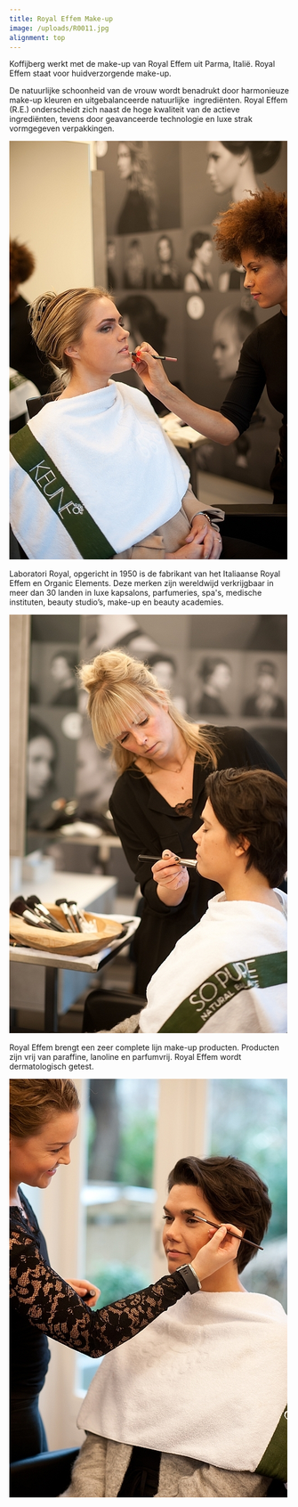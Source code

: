 ```yaml
---
title: Royal Effem Make-up
image: /uploads/R0011.jpg
alignment: top
---
```


Koffijberg werkt met de make-up van Royal Effem uit Parma, Itali&euml;. Royal Effem staat voor huidverzorgende make-up. 

De natuurlijke schoonheid van de vrouw wordt benadrukt door harmonieuze make-up kleuren en uitgebalanceerde natuurlijke &nbsp;ingredi&euml;nten. Royal Effem (R.E.) onderscheidt zich naast de hoge kwaliteit van de actieve ingredi&euml;nten, tevens door geavanceerde technologie en luxe strak vormgegeven verpakkingen.

![](/uploads/versions/bethlehem-kapper-amsterdam-mini---x----500-752x---.jpg)

Laboratori Royal, opgericht in 1950 is de fabrikant van het Italiaanse Royal Effem en Organic Elements. Deze merken zijn wereldwijd verkrijgbaar in meer dan 30 landen in luxe kapsalons, parfumeries, spa's, medische instituten, beauty studio’s, make-up en beauty academies.

![](/uploads/versions/laura-kapper-amsterdam-mini---x----500-752x---.jpg)

Royal Effem brengt een zeer complete lijn make-up producten. Producten zijn vrij van paraffine, lanoline en parfumvrij. Royal Effem wordt dermatologisch getest.

![](/uploads/versions/daniek-kapper-amsterdam-mini---x----500-752x---.jpg)

&nbsp;